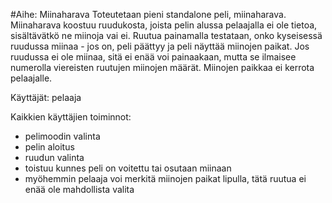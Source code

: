 #Aihe: Miinaharava
Toteutetaan pieni standalone peli, miinaharava. Miinaharava koostuu ruudukosta, joista pelin alussa
pelaajalla ei ole tietoa, sisältävätkö ne miinoja vai ei. Ruutua painamalla testataan, onko kyseisessä
ruudussa miinaa - jos on, peli päättyy ja peli näyttää miinojen paikat. Jos ruudussa ei ole miinaa,
sitä ei enää voi painaakaan, mutta se ilmaisee numerolla viereisten ruutujen miinojen määrät.
Miinojen paikkaa ei kerrota pelaajalle.


Käyttäjät: pelaaja

Kaikkien käyttäjien toiminnot:
  * pelimoodin valinta 
  * pelin aloitus
  * ruudun valinta
   * toistuu kunnes peli on voitettu tai osutaan miinaan
   * myöhemmin pelaaja voi merkitä miinojen paikat lipulla, tätä ruutua ei enää ole mahdollista valita
  

